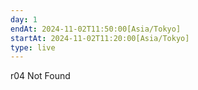 ```yaml
---
day: 1
endAt: 2024-11-02T11:50:00[Asia/Tokyo]
startAt: 2024-11-02T11:20:00[Asia/Tokyo]
type: live
---
```


r04 Not Found
